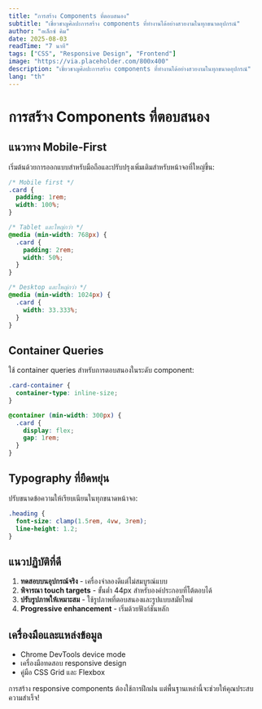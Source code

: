```yaml
---
title: "การสร้าง Components ที่ตอบสนอง"
subtitle: "เชี่ยวชาญศิลปะการสร้าง components ที่ทำงานได้อย่างสวยงามในทุกขนาดอุปกรณ์"
author: "อเล็กซ์ คิม"
date: 2025-08-03
readTime: "7 นาที"
tags: ["CSS", "Responsive Design", "Frontend"]
image: "https://via.placeholder.com/800x400"
description: "เชี่ยวชาญศิลปะการสร้าง components ที่ทำงานได้อย่างสวยงามในทุกขนาดอุปกรณ์"
lang: "th"
---
```


# การสร้าง Components ที่ตอบสนอง

## แนวทาง Mobile-First

เริ่มต้นด้วยการออกแบบสำหรับมือถือและปรับปรุงเพิ่มเติมสำหรับหน้าจอที่ใหญ่ขึ้น:

```css
/* Mobile first */
.card {
  padding: 1rem;
  width: 100%;
}

/* Tablet และใหญ่กว่า */
@media (min-width: 768px) {
  .card {
    padding: 2rem;
    width: 50%;
  }
}

/* Desktop และใหญ่กว่า */
@media (min-width: 1024px) {
  .card {
    width: 33.333%;
  }
}
```

## Container Queries

ใช้ container queries สำหรับการตอบสนองในระดับ component:

```css
.card-container {
  container-type: inline-size;
}

@container (min-width: 300px) {
  .card {
    display: flex;
    gap: 1rem;
  }
}
```

## Typography ที่ยืดหยุ่น

ปรับขนาดข้อความให้เรียบเนียนในทุกขนาดหน้าจอ:

```css
.heading {
  font-size: clamp(1.5rem, 4vw, 3rem);
  line-height: 1.2;
}
```

## แนวปฏิบัติที่ดี

1. **ทดสอบบนอุปกรณ์จริง** - เครื่องจำลองดีแต่ไม่สมบูรณ์แบบ
2. **พิจารณา touch targets** - ขั้นต่ำ 44px สำหรับองค์ประกอบที่โต้ตอบได้
3. **ปรับรูปภาพให้เหมาะสม** - ใช้รูปภาพที่ตอบสนองและรูปแบบสมัยใหม่
4. **Progressive enhancement** - เริ่มด้วยฟังก์ชันหลัก

## เครื่องมือและแหล่งข้อมูล

- Chrome DevTools device mode
- เครื่องมือทดสอบ responsive design
- คู่มือ CSS Grid และ Flexbox

การสร้าง responsive components ต้องใช้การฝึกฝน แต่พื้นฐานเหล่านี้จะช่วยให้คุณประสบความสำเร็จ!